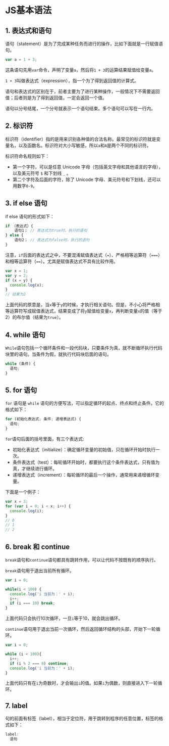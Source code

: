 # JS基本语法

## 1. 表达式和语句

语句（statement）是为了完成某种任务而进行的操作，比如下面就是一行赋值语句。

```javascript
var a = 1 + 3;
```

这条语句先用`var`命令，声明了变量`a`，然后将`1 + 3`的运算结果赋值给变量`a`。

`1 + 3`叫做表达式（expression），指一个为了得到返回值的计算式。

语句和表达式的区别在于，前者主要为了进行某种操作，一般情况下不需要返回值；后者则是为了得到返回值，一定会返回一个值。

语句以分号结尾，一个分号就表示一个语句结束。多个语句可以写在一行内。

## 2. 标识符

标识符（identifier）指的是用来识别各种值的合法名称。最常见的标识符就是变量名，以及函数名。标识符对大小写敏感，所以`a`和`A`是两个不同的标识符。

标识符命名规则如下：
* 第一个字符，可以是任意 Unicode 字母（包括英文字母和其他语言的字母），以及美元符号 `$` 和下划线 `_` 。
* 第二个字符及后面的字符，除了 Unicode 字母、美元符号和下划线，还可以用数字`0-9`。

## 3. if else 语句

if else 语句的形式如下：

```javascript
if （表达式）{
    语句1； // 表达式为true时，执行的语句
} else {
    语句2； // 表达式为false时，执行的语句
}
```

注意，`if`后面的表达式之中，不要混淆赋值表达式（`=`）、严格相等运算符（`===`）和相等运算符（`==`）。尤其是赋值表达式不具有比较作用。

```javascript
var x = 1;
var y = 2;
if (x = y) {
  console.log(x);
}
// 结果为2
```

上面代码的原意是，当`x`等于`y`的时候，才执行相关语句。但是，不小心将严格相等运算符写成赋值表达式，结果变成了将`y`赋值给变量`x`，再判断变量`x`的值（等于2）的布尔值（结果为`true`）。

## 4. while 语句

`While`语句包括一个循环条件和一段代码块，只要条件为真，就不断循环执行代码块里的语句。当条件为假，就执行代码块后面的语句。

```javascript
while (条件) {
  语句;
}
```

## 5. for 语句

`for` 语句是 `while` 语句的方便写法，可以指定循环的起点、终点和终止条件。它的格式如下：

```javascript
for (初始化表达式; 条件; 递增表达式) {
  语句;
}
```

`for`语句后面的括号里面，有三个表达式:

- 初始化表达式（initialize）：确定循环变量的初始值，只在循环开始时执行一次。
- 条件表达式（test）：每轮循环开始时，都要执行这个条件表达式，只有值为真，才继续进行循环。
- 递增表达式（increment）：每轮循环的最后一个操作，通常用来递增循环变量。

下面是一个例子：

```javascript
var x = 3;
for (var i = 0; i < x; i++) {
  console.log(i);
}
// 0
// 1
// 2
```

## 6. break 和 continue

`break`语句和`continue`语句都具有跳转作用，可以让代码不按既有的顺序执行。

`break`语句用于退出当前所有循环。

```javascript
var i = 0;

while(i < 100) {
  console.log('i 当前为：' + i);
  i++;
  if (i === 10) break;
}
```

上面代码只会执行10次循环，一旦`i`等于10，就会跳出循环。

`continue`语句用于退出当前一次循环，然后返回循环结构的头部，开始下一轮循环。

```javascript
var i = 0;

while (i < 100){
  i++;
  if (i % 2 === 0) continue;
  console.log('i 当前为：' + i);
}
```

上面代码只有在`i`为奇数时，才会输出`i`的值。如果`i`为偶数，则直接进入下一轮循环。

## 7. label

句的前面有标签（label），相当于定位符，用于跳转到程序的任意位置，标签的格式如下：

```javascript
label:
  语句
```